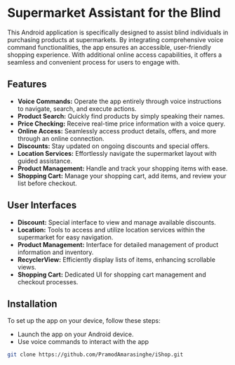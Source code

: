 # Supermarket Assistant for the Blind

This Android application is specifically designed to assist blind individuals in purchasing products at supermarkets. By integrating comprehensive voice command functionalities, the app ensures an accessible, user-friendly shopping experience. With additional online access capabilities, it offers a seamless and convenient process for users to engage with.

## Features

- **Voice Commands:** Operate the app entirely through voice instructions to navigate, search, and execute actions.
- **Product Search:** Quickly find products by simply speaking their names.
- **Price Checking:** Receive real-time price information with a voice query.
- **Online Access:** Seamlessly access product details, offers, and more through an online connection.
- **Discounts:** Stay updated on ongoing discounts and special offers.
- **Location Services:** Effortlessly navigate the supermarket layout with guided assistance.
- **Product Management:** Handle and track your shopping items with ease.
- **Shopping Cart:** Manage your shopping cart, add items, and review your list before checkout.

## User Interfaces

- **Discount:** Special interface to view and manage available discounts.
- **Location:** Tools to access and utilize location services within the supermarket for easy navigation.
- **Product Management:** Interface for detailed management of product information and inventory.
- **RecyclerView:** Efficiently display lists of items, enhancing scrollable views.
- **Shopping Cart:** Dedicated UI for shopping cart management and checkout processes.

## Installation

To set up the app on your device, follow these steps:

- Launch the app on your Android device.
- Use voice commands to interact with the app
  
```bash
git clone https://github.com/PramodAmarasinghe/iShop.git

